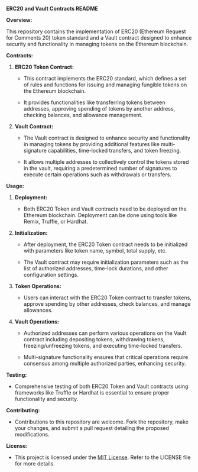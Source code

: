 **ERC20 and Vault Contracts README**

**Overview:**

This repository contains the implementation of ERC20 (Ethereum Request for Comments 20) token standard and a Vault contract designed to enhance security and functionality in managing tokens on the Ethereum blockchain.

**Contracts:**

1. **ERC20 Token Contract:**

    - This contract implements the ERC20 standard, which defines a set of rules and functions for issuing and managing fungible tokens on the Ethereum blockchain.
    
    - It provides functionalities like transferring tokens between addresses, approving spending of tokens by another address, checking balances, and allowance management.

2. **Vault Contract:**

    - The Vault contract is designed to enhance security and functionality in managing tokens by providing additional features like multi-signature capabilities, time-locked transfers, and token freezing.

    - It allows multiple addresses to collectively control the tokens stored in the vault, requiring a predetermined number of signatures to execute certain operations such as withdrawals or transfers.

**Usage:**

1. **Deployment:**

    - Both ERC20 Token and Vault contracts need to be deployed on the Ethereum blockchain. Deployment can be done using tools like Remix, Truffle, or Hardhat.

2. **Initialization:**

    - After deployment, the ERC20 Token contract needs to be initialized with parameters like token name, symbol, total supply, etc.
    
    - The Vault contract may require initialization parameters such as the list of authorized addresses, time-lock durations, and other configuration settings.

3. **Token Operations:**

    - Users can interact with the ERC20 Token contract to transfer tokens, approve spending by other addresses, check balances, and manage allowances.
    
4. **Vault Operations:**

    - Authorized addresses can perform various operations on the Vault contract including depositing tokens, withdrawing tokens, freezing/unfreezing tokens, and executing time-locked transfers.
    
    - Multi-signature functionality ensures that critical operations require consensus among multiple authorized parties, enhancing security.

**Testing:**

- Comprehensive testing of both ERC20 Token and Vault contracts using frameworks like Truffle or Hardhat is essential to ensure proper functionality and security.

**Contributing:**

- Contributions to this repository are welcome. Fork the repository, make your changes, and submit a pull request detailing the proposed modifications.

**License:**

- This project is licensed under the [MIT License](https://opensource.org/licenses/MIT). Refer to the LICENSE file for more details.
